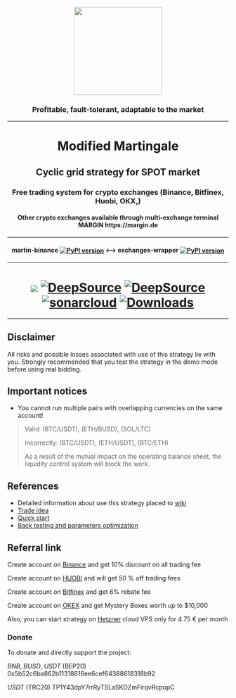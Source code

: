 <p align="center"><img src="https://github.com/DogsTailFarmer/martin-binance/raw/public/doc/Modified%20martingale.svg" width="200"></p>
<h3 align="center">Profitable, fault-tolerant, adaptable to the market</h3>

***
<h1 align="center">Modified Martingale</h1>

<h2 align="center">Cyclic grid strategy for SPOT market</h2>

<h3 align="center">Free trading system for crypto exchanges (Binance, Bitfinex, Huobi, OKX,)</h3>

<h4 align="center">Other crypto exchanges available through multi-exchange terminal MARGIN https://margin.de</h4>

***
<h4 align="center">martin-binance <a href="https://pypi.org/project/martin-binance/"><img align="center" src="https://img.shields.io/pypi/v/martin-binance" alt="PyPI version"></a> <--> exchanges-wrapper <a href="https://pypi.org/project/exchanges-wrapper/"><img align="center" src="https://img.shields.io/pypi/v/exchanges-wrapper" alt="PyPI version"></a></h4>

***
<h1 align="center"><a href="https://codeclimate.com/github/DogsTailFarmer/martin-binance/maintainability"><img src="https://api.codeclimate.com/v1/badges/bfa43f47d1c9a385fd8a/maintainability"/></a>
<a href="https://deepsource.io/gh/DogsTailFarmer/martin-binance/?ref=repository-badge}" target="_blank"><img alt="DeepSource" title="DeepSource" src="https://deepsource.io/gh/DogsTailFarmer/martin-binance.svg/?label=resolved+issues&token=ONJLSJHeeBvXyuaAjG1OWUhG"/></a>
<a href="https://deepsource.io/gh/DogsTailFarmer/martin-binance/?ref=repository-badge}" target="_blank"><img alt="DeepSource" title="DeepSource" src="https://deepsource.io/gh/DogsTailFarmer/martin-binance.svg/?label=active+issues&token=ONJLSJHeeBvXyuaAjG1OWUhG"/></a>
<a href="https://sonarcloud.io/summary/new_code?id=DogsTailFarmer_martin-binance" target="_blank"><img alt="sonarcloud" title="sonarcloud" src="https://sonarcloud.io/api/project_badges/measure?project=DogsTailFarmer_martin-binance&metric=alert_status"/></a>
<a href="https://pepy.tech/project/martin-binance" target="_blank"><img alt="Downloads" title="Downloads" src="https://pepy.tech/badge/martin-binance/month"/></a>
</h1>

***
## Disclaimer

All risks and possible losses associated with use of this strategy lie with you.
Strongly recommended that you test the strategy in the demo mode before using real bidding.

## Important notices
* You cannot run multiple pairs with overlapping currencies on the same account!

>Valid: (BTC/USDT), (ETH/BUSD), (SOL/LTC)
> 
>Incorrectly: (BTC/USDT), (ETH/USDT), (BTC/ETH)
> 
>As a result of the mutual impact on the operating balance sheet, the liquidity control system will block the work.

## References
* Detailed information about use this strategy placed to [wiki](https://github.com/DogsTailFarmer/martin-binance/wiki)
* [Trade idea](https://github.com/DogsTailFarmer/martin-binance/wiki/Trade-idea)
* [Quick start](https://github.com/DogsTailFarmer/martin-binance/wiki/Quick-start)
* [Back testing and parameters optimization](https://github.com/DogsTailFarmer/martin-binance/wiki/Back-testing-and-parameters-optimization)

## Referral link
<p id="referral-link"></p>

Create account on [Binance](https://accounts.binance.com/en/register?ref=QCS4OGWR) and get 10% discount on all trading
fee

Create account on [HUOBI](https://www.huobi.com/en-us/topic/double-reward/?invite_code=9uaw3223) and will get 50 % off
trading fees

Create account on [Bitfinex](https://www.bitfinex.com/sign-up?refcode=v_4az2nCP) and get 6% rebate fee

Create account on [OKEX](https://www.okex.com/join/2607649) and get Mystery Boxes worth up to $10,000

Also, you can start strategy on [Hetzner](https://hetzner.cloud/?ref=uFdrF8nsdGMc) cloud VPS only for 4.75 € per month

### Donate
To donate and directly support the project:

*BNB*, *BUSD*, *USDT* (BEP20) 0x5b52c6ba862b11318616ee6cef64388618318b92

*USDT* (TRC20) TP1Y43dpY7rrRyTSLaSKDZmFirqvRcpopC

